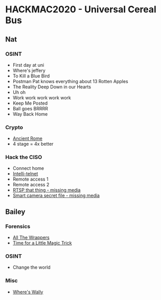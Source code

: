 # HACKMAC2020 - Universal Cereal Bus

## Nat

### OSINT

- First day at uni
- Where's jeffery
- To Kill a Blue Bird
- Postman Pat knows everything about 13 Rotten Apples
- The Reality Deep Down in our Hearts
- Uh oh
- Work work work work work
- Keep Me Posted
- Ball goes BRRRR
- Way Back Home

### Crypto

- [Ancient Rome](ancientrome/ancientrome.md)
- 4 stage = 4x better

### Hack the CISO

- Connect home
- [Intelli-telnet](intellitelnet/intellitelnet.md)
- Remote access 1
- Remote access 2
- [RTSP that thing - missing media](rtspthatthing/rtspthatthing.md)
- [Smart camera secret file - missing media](smartcamera/smartcamera.md)


## Bailey

### Forensics

- [All The Wrappers](allthewrappers/allthewrappers.md)
- [Time for a Little Magic Trick](magictrick/magictrick.md)

### OSINT

- Change the world

### Misc

- [Where's Wally](whereswally/whereswally.md)
